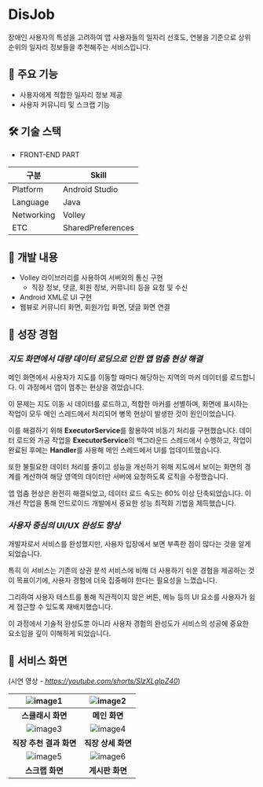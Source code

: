 # DisJob



장애인 사용자의 특성을 고려하여 앱 사용자들의 일자리 선호도, 연봉을 기준으로 상위 순위의 일자리 정보들을 추천해주는 서비스입니다.


## 📌 주요 기능


- 사용자에게 적합한 일자리 정보 제공
- 사용자 커뮤니티 및 스크랩 기능


## 🛠 기술 스택


- FRONT-END PART


|구분|Skill|
|------|---|
|Platform|Android Studio|
|Language|Java|
|Networking|Volley|
|ETC|SharedPreferences|


## 📌 개발 내용


- Volley 라이브러리를 사용하여 서버와의 통신 구현
    - 직장 정보, 댓글, 회원 정보, 커뮤니티 등을 요청 및 수신
- Android XML로 UI 구현
- 웹뷰로 커뮤니티 화면, 회원가입 화면, 댓글 화면 연결


## 📌 성장 경험


### *지도 화면에서 대량 데이터 로딩으로 인한 앱 멈춤 현상 해결*

메인 화면에서 사용자가 지도를 이동할 때마다 해당하는 지역의 마커 데이터를 로드합니다. 이 과정에서 앱이 멈추는 현상을 겪었습니다.

이 문제는 지도 이동 시 데이터를 로드하고, 적합한 마커를 선별하며, 화면에 표시하는 작업이 모두 메인 스레드에서 처리되어 병목 현상이 발생한 것이 원인이었습니다.

이를 해결하기 위해 **ExecutorService**를 활용하여 비동기 처리를 구현했습니다. 데이터 로드와 가공 작업을 **ExecutorService**의 백그라운드 스레드에서 수행하고, 작업이 완료된 후에는 **Handler**를 사용해 메인 스레드에서 UI를 업데이트했습니다.

또한 불필요한 데이터 처리를 줄이고 성능을 개선하기 위해 지도에서 보이는 화면의 경계를 계산하여 해당 영역의 데이터만 서버에 요청하도록 로직을 수정했습니다.

앱 멈춤 현상은 완전히 해결되었고, 데이터 로드 속도는 60% 이상 단축되었습니다. 이 개선 작업을 통해 안드로이드 개발에서 중요한 성능 최적화 기법을 체득했습니다.


### *사용자 중심의 UI/UX 완성도 향상*

개발자로서 서비스를 완성했지만, 사용자 입장에서 보면 부족한 점이 많다는 것을 알게 되었습니다.

특히 이 서비스는 기존의 상권 분석 서비스에 비해 더 사용하기 쉬운 경험을 제공하는 것이 목표이기에, 사용자 경험에 더욱 집중해야 한다는 필요성을 느꼈습니다.

그리하여 사용자 테스트를 통해 직관적이지 않은 버튼, 메뉴 등의 UI 요소를 사용자가 쉽게 접근할 수 있도록 재배치했습니다. 

이 과정에서 기술적 완성도뿐 아니라 사용자 경험의 완성도가 서비스의 성공에 중요한 요소임을 깊이 이해하게 되었습니다.


## 📌 서비스 화면


(시연 영상 - *https://youtube.com/shorts/SlzXLgIpZ40*)


<div align="center">

| ![image1](https://github.com/user-attachments/assets/7daedc76-a8c8-4f0b-8551-5d906a4a3830) | ![image2](https://github.com/user-attachments/assets/12492a51-b15a-4457-b86a-20fcceac3178) |
|:--------------------------------------------------------:|:--------------------------------------------------------:|
| **스클래시 화면**                                  | **메인 화면**                                  |
| ![image3](https://github.com/user-attachments/assets/63a1f6eb-19a0-416f-b346-6fccecbdba9c) | ![image4](https://github.com/user-attachments/assets/3c14f3c5-f73e-436a-a989-4f6ad160fe4e) |
| **직장 추천 결과 화면**                                  | **직장 상세 화면**                                  |
| ![image5](https://github.com/user-attachments/assets/3b989e5d-f8d0-4d4b-bf21-665338ff9774) | ![image6](https://github.com/user-attachments/assets/92b31305-fd48-40d0-8e6a-15c4220b3d7d) |
| **스크랩 화면**                                  | **게시판 화면**                                  |

</div>


